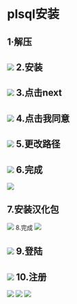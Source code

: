 plsql安装
==
1·解压
--
![](img/25.png)
2.安装
--
![](img/26.png)
3.点击next
--
![](img/27.png)
4.点击我同意
--
![](img/28.png)
5.更改路径
--
![](img/29.png)
6.完成
--
![](img/30.png)

7.安装汉化包
--
![](img/31.png)
8.完成
![](img/32.png)

![](img/33.png)
9.登陆
--
![](img/34.png)
10.注册
--
![](img/35.png)
![](img/36.png)
![](img/37.png)
